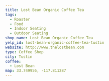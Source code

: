 ```yaml
---
title: Lost Bean Organic Coffee Tea
tags:
  - Roaster
  - Food
  - Indoor Seating
  - Outdoor Seating
shop_name: Lost Bean Organic Coffee Tea
yelp_id: lost-bean-organic-coffee-tea-tustin
website: http://www.thelostbean.com
type: Coffee Shop
city: Tustin
coffee:
  - Lost Bean
map: 33.749956, -117.811287
---
```

